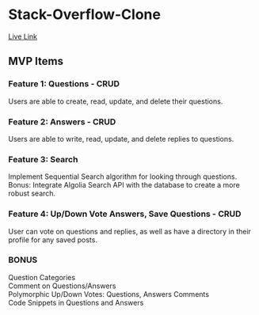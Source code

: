 # Stack-Overflow-Clone
[Live Link](https://flow-over-stack-3000.herokuapp.com/)
## MVP Items
### Feature 1: Questions - CRUD

  Users are able to create, read, update, and delete their questions.
  
### Feature 2: Answers - CRUD

  Users are able to write, read, update, and delete replies to questions.
  
### Feature 3: Search 

  Implement Sequential Search algorithm for looking through questions. 
  Bonus: Integrate Algolia Search API with the database to create a more robust search.
  
### Feature 4: Up/Down Vote Answers, Save Questions - CRUD

  User can vote on questions and replies, as well as have a directory in their profile for any saved posts.
  
### BONUS
Question Categories\
Comment on Questions/Answers\
Polymorphic Up/Down Votes: Questions, Answers Comments\
Code Snippets in Questions and Answers

